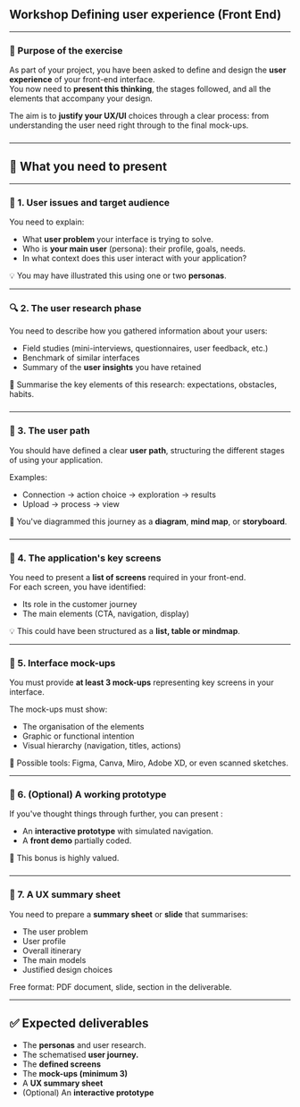 ## **Workshop**  **Defining user experience (Front End)**

---

### **🎯 Purpose of the exercise**

As part of your project, you have been asked to define and design the **user experience** of your front-end interface.  
 You now need to **present this thinking**, the stages followed, and all the elements that accompany your design.

The aim is to **justify your UX/UI** choices through a clear process: from understanding the user need right through to the final mock-ups.

### 

---

## **🧱 What you need to present**

---

### **🧠 1\. User issues and target audience**

You need to explain:

* What **user problem** your interface is trying to solve.  
* Who is **your main user** (persona): their profile, goals, needs.  
* In what context does this user interact with your application?

💡 You may have illustrated this using one or two **personas**.

---

### **🔍 2\. The user research phase**

You need to describe how you gathered information about your users:

* Field studies (mini-interviews, questionnaires, user feedback, etc.)  
* Benchmark of similar interfaces  
* Summary of the **user insights** you have retained

📝 Summarise the key elements of this research: expectations, obstacles, habits.

### 

---

### **👣 3\. The user path**

You should have defined a clear **user path**, structuring the different stages of using your application.

Examples:

* Connection → action choice → exploration → results  
* Upload → process → view

📍 You've diagrammed this journey as a **diagram**, **mind map**, or **storyboard**.

### 

---

### **🧩 4\. The application's key screens**

You need to present a **list of screens** required in your front-end.  
 For each screen, you have identified:

* Its role in the customer journey  
* The main elements (CTA, navigation, display)

💡 This could have been structured as a **list, table or mindmap**.

---

### **🎨 5\. Interface mock-ups**

You must provide **at least 3 mock-ups** representing key screens in your interface.

The mock-ups must show:

* The organisation of the elements  
* Graphic or functional intention  
* Visual hierarchy (navigation, titles, actions)

📐 Possible tools: Figma, Canva, Miro, Adobe XD, or even scanned sketches.

---

### **🚀 6\. (Optional) A working prototype**

If you've thought things through further, you can present :

* An **interactive prototype** with simulated navigation.  
* A **front demo** partially coded.

🎁 This bonus is highly valued.

### 

---

### **📄 7\. A UX summary sheet**

You need to prepare a **summary sheet** or **slide** that summarises:

* The user problem  
* User profile  
* Overall itinerary  
* The main models  
* Justified design choices

Free format: PDF document, slide, section in the deliverable.

---

## **✅ Expected deliverables**

* The **personas** and user research.  
* The schematised **user journey.**  
* The **defined screens**  
* The **mock-ups (minimum 3\)**  
* A **UX summary sheet**  
* (Optional) An **interactive prototype**

### 

